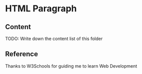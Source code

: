# HTML Paragraph

## Content

TODO: Write down the content list of this folder

## Reference

Thanks to W3Schools for guiding me to learn Web Development
